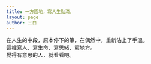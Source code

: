```yaml
---
title: 一方園地，寫人生點滴。
layout: page
author: 三白
---
```


在人生的中段，原本停下的筆，在偶然中，重新沾上了手溫。<br />
這裡寫人、寫生命、寫思緒、寫地方。<br />
覺得有意思的人，就看看吧。

<blockquote class="imgur-embed-pub" lang="en" data-id="dQCJsWT"><a href="//imgur.com/dQCJsWT"></a></blockquote><script async src="//s.imgur.com/min/embed.js" charset="utf-8"></script>
